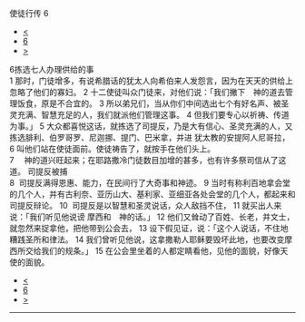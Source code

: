 ﻿





 使徒行传 6




* [<](bible/ACT05.md)
* [6](bible/ACT.md)
* [>](bible/ACT07.md)



 
6拣选七人办理供给的事  
1 那时，门徒增多，有说希腊话的犹太人向希伯来人发怨言，因为在天天的供给上忽略了他们的寡妇。 
2 十二使徒叫众门徒来，对他们说：「我们撇下　神的道去管理饭食，原是不合宜的。 
3 所以弟兄们，当从你们中间选出七个有好名声、被圣灵充满、智慧充足的人，我们就派他们管理这事。 
4 但我们要专心以祈祷、传道为事。」 
5 大众都喜悦这话，就拣选了司提反，乃是大有信心、圣灵充满的人，又拣选腓利、伯罗哥罗、尼迦挪、提门、巴米拿，并进 犹太教的安提阿人尼哥拉， 
6 叫他们站在使徒面前。使徒祷告了，就按手在他们头上。  
7 　神的道兴旺起来；在耶路撒冷门徒数目加增的甚多，也有许多祭司信从了这道。 司提反被捕  
8  司提反满得恩惠、能力，在民间行了大奇事和神迹。 
9 当时有称利百地拿会堂的几个人，并有古利奈、亚历山大、基利家、亚细亚各处会堂的几个人，都起来和司提反辩论。 
10  司提反是以智慧和圣灵说话，众人敌挡不住， 
11 就买出人来说：「我们听见他说谤 摩西和　神的话。」 
12 他们又耸动了百姓、长老，并文士，就忽然来捉拿他，把他带到公会去， 
13 设下假见证，说：「这个人说话，不住地糟践圣所和律法。 
14 我们曾听见他说，这拿撒勒人耶稣要毁坏此地，也要改变摩西所交给我们的规条。」 
15 在公会里坐着的人都定睛看他，见他的面貌，好像天使的面貌。 
* [<](bible/ACT05.md)
* [6](bible/ACT.md)
* [>](bible/ACT07.md)





---









